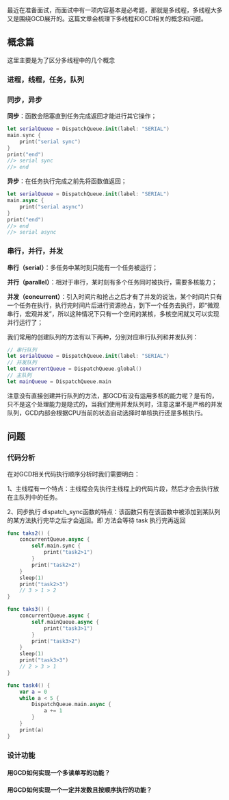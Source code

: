 最近在准备面试，而面试中有一项内容基本是必考题，那就是多线程，多线程大多又是围绕GCD展开的。这篇文章会梳理下多线程和GCD相关的概念和问题。



## 概念篇

这里主要是为了区分多线程中的几个概念

### 进程，线程，任务，队列



### 同步，异步

 **同步**：函数会阻塞直到任务完成返回才能进行其它操作；

```swift
let serialQueue = DispatchQueue.init(label: "SERIAL")
main.sync {
    print("serial sync")
}
print("end")
//> serial sync
//> end
```

 **异步**：在任务执行完成之前先将函数值返回；

```swift
let serialQueue = DispatchQueue.init(label: "SERIAL")
main.async {
    print("serial async")
}
print("end")
//> end
//> serial async
```



### 串行，并行，并发

**串行（serial）**：多任务中某时刻只能有一个任务被运行；

**并行（parallel）**：相对于串行，某时刻有多个任务同时被执行，需要多核能力；

**并发（concurrent）**：引入时间片和抢占之后才有了并发的说法，某个时间片只有一个任务在执行，执行完时间片后进行资源抢占，到下一个任务去执行，即“微观串行，宏观并发”，所以这种情况下只有一个空闲的某核，多核空闲就又可以实现并行运行了；

我们常用的创建队列的方法有以下两种，分别对应串行队列和并发队列：

```swift
// 串行队列
let serialQueue = DispatchQueue.init(label: "SERIAL")
// 并发队列
let concurrentQueue = DispatchQueue.global()
// 主队列
let mainQueue = DispatchQueue.main
```

注意没有直接创建并行队列的方法，那GCD有没有运用多核的能力呢？是有的，只不是这个处理能力是隐式的，当我们使用并发队列时，注意这里不是严格的并发队列，GCD内部会根据CPU当前的状态自动选择时单核执行还是多核执行。

## 问题

### 代码分析

在对GCD相关代码执行顺序分析时我们需要明白：

1、主线程有一个特点：主线程会先执行主线程上的代码片段，然后才会去执行放在主队列中的任务。

2、同步执行  dispatch_sync函数的特点：该函数只有在该函数中被添加到某队列的某方法执行完毕之后才会返回。即 方法会等待 task 执行完再返回

```swift
func taks2() {
    concurrentQueue.async {
        self.main.sync {
            print("task2>1")
        }
        print("task2>2")
    }
    sleep(1)
    print("task2>3")
    // 3 > 1 > 2
}

func taks3() {
    concurrentQueue.async {
        self.mainQueue.async {
            print("task3>1")
        }
        print("task3>2")
    }
    sleep(1)
    print("task3>3")
    // 2 > 3 > 1
}

func task4() {
    var a = 0
    while a < 5 {
        DispatchQueue.main.async {
            a += 1
        }
    }
    print(a)
}
```



### 设计功能

#### 用GCD如何实现一个多读单写的功能？



#### 用GCD如何实现一个一定并发数且按顺序执行的功能？
